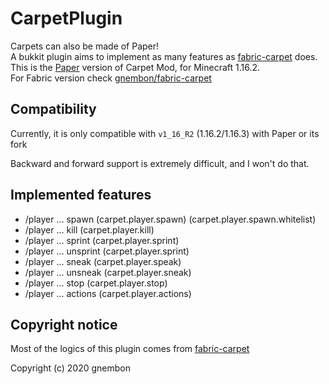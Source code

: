 # CarpetPlugin

Carpets can also be made of Paper!  
A bukkit plugin aims to implement as many features as [fabric-carpet](https://github.com/gnembon/fabric-carpet) does.  
This is the [Paper](http://papermc.io/) version of Carpet Mod, for Minecraft 1.16.2.  
For Fabric version check [gnembon/fabric-carpet](https://github.com/gnembon/fabric-carpet)  

## Compatibility
Currently, it is only compatible with `v1_16_R2` (1.16.2/1.16.3) with Paper or its fork

Backward and forward support is extremely difficult, and I won't do that.

## Implemented features
- /player ... spawn (carpet.player.spawn) (carpet.player.spawn.whitelist)
- /player ... kill (carpet.player.kill)
- /player ... sprint (carpet.player.sprint)
- /player ... unsprint (carpet.player.sprint)
- /player ... sneak (carpet.player.speak)
- /player ... unsneak (carpet.player.sneak)
- /player ... stop (carpet.player.stop)
- /player ... actions (carpet.player.actions)

## Copyright notice
Most of the logics of this plugin comes from [fabric-carpet](https://github.com/gnembon/fabric-carpet)

Copyright (c) 2020 gnembon

